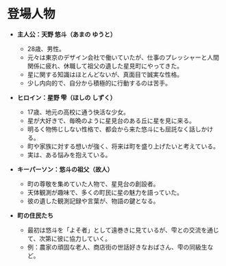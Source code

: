 
# 登場人物

* **主人公：天野 悠斗（あまの ゆうと）**
  * 28歳、男性。
  * 元々は東京のデザイン会社で働いていたが、仕事のプレッシャーと人間関係に疲れ、休職して祖父の遺した星見町にやってきた。
  * 星に関する知識はほとんどないが、真面目で誠実な性格。
  * 少し内向的で、自分から積極的に行動するのは苦手。

* **ヒロイン：星野 雫（ほしの しずく）**
  * 17歳、地元の高校に通う快活な少女。
  * 星が大好きで、毎晩のように星見台のある丘に星を見に来る。
  * 明るく物怖じしない性格で、都会から来た悠斗にも屈託なく話しかける。
  * 町や家族に対する想いが強く、将来は町を盛り上げたいと考えている。
  * 実は、ある悩みを抱えている。

* **キーパーソン：悠斗の祖父（故人）**
  * 町の尊敬を集めていた人物で、星見台の創設者。
  * 天体観測が趣味で、多くの町民に星の魅力を語っていた。
  * 彼の遺した観測記録や言葉が、物語の鍵となる。

* **町の住民たち**
  * 最初は悠斗を「よそ者」として遠巻きに見ているが、雫との交流を通じて、次第に彼に協力していく。
  * 例：農家の頑固な老人、商店街の世話好きなおばさん、雫の同級生など。
